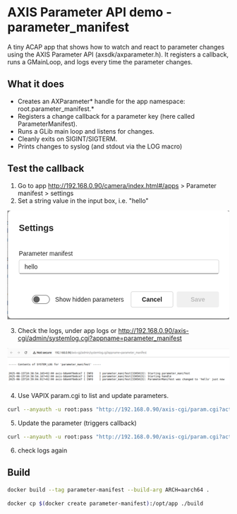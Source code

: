 # AXIS Parameter API demo - parameter_manifest

A tiny ACAP app that shows how to watch and react to parameter changes using the AXIS Parameter API (axsdk/axparameter.h).
It registers a callback, runs a GMainLoop, and logs every time the parameter changes.

## What it does

- Creates an AXParameter* handle for the app namespace:
root.parameter_manifest.*
- Registers a change callback for a parameter key (here called ParameterManifest).
- Runs a GLib main loop and listens for changes.
- Cleanly exits on SIGINT/SIGTERM.
- Prints changes to syslog (and stdout via the LOG macro)

## Test the callback

1. Go to app http://192.168.0.90/camera/index.html#/apps > Parameter manifest > settings
2. Set a string value in the input box, i.e. "hello"



![Parameter Manifest settings page](./settings_parameter_manifest.png)



3. Check the logs, under app logs or http://192.168.0.90/axis-cgi/admin/systemlog.cgi?appname=parameter_manifest



![Parameter Manifest logs](./log_parameter_manifest.png)



4. Use VAPIX param.cgi to list and update parameters.

```bash
curl --anyauth -u root:pass "http://192.168.0.90/axis-cgi/param.cgi?action=list&group=root.parameter_manifest"

```
5. Update the parameter (triggers callback)

```bash
curl --anyauth -u root:pass "http://192.168.0.90/axis-cgi/param.cgi?action=update&root.parameter_manifest=world"

```
6. check logs again



## Build

```bash
docker build --tag parameter-manifest --build-arg ARCH=aarch64 .
```
```bash
docker cp $(docker create parameter-manifest):/opt/app ./build
```

